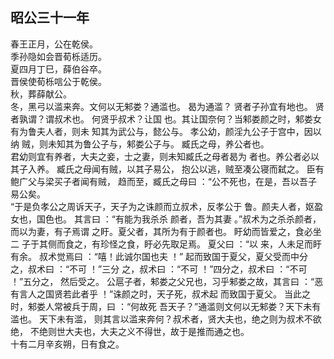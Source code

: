 ## 昭公三十一年
春王正月，公在乾侯。  
季孙隐如会晋荀栎适历。  
夏四月丁巳，薛伯谷卒。  
晋侯使荀栎唁公于乾侯。  
秋，葬薛献公。  
冬，黑弓以滥来奔。文何以无邾娄？通滥也。 曷为通滥？
贤者子孙宜有地也。 贤者孰谓？谓叔术也。 何贤乎叔术？让国
也。其让国奈何？当邾娄颜之时，邾娄女有为鲁夫人者，则未
知其为武公与，懿公与。 孝公幼，颜淫九公子于宫中，因以纳
贼，则未知其为鲁公子与，邾娄公子与。 臧氏之母，养公者也。  
君幼则宜有养者，大夫之妾，士之妻，则未知臧氏之母者曷为
者也。养公者必以其子入养。 臧氏之母闻有贼，以其子易公，
抱公以逃，贼至凑公寝而弑之。 臣有鲍广父与梁买子者闻有贼，
趋而至，臧氏之母曰 ：“公不死也，在是，吾以吾子易公矣。  
“于是负孝公之周诉天子，天子为之诛颜而立叔术，反孝公于
鲁。颜夫人者，妪盈女也，国色也。 其言曰 ：“有能为我杀杀
颜者，吾为其妻 。”叔术为之杀杀颜者，而以为妻，有子焉谓
之盱。夏父者，其所为有于颜者也。 盱幼而皆爱之，食必坐二
子于其侧而食之，有珍怪之食，盱必先取足焉。 夏父曰 ：“以
来，人未足而盱有余。 叔术觉焉曰 ：“嘻！此诚尔国也夫 ！”
起而致国于夏父，夏父受而中分之，叔术曰 ：“不可 ！”三分
之，叔术曰 ：“不可 ！”四分之，叔术曰 ：“不可 ！”五分之，
然后受之。 公扈子者，邾娄之父兄也，习乎邾娄之故，其言曰
：“恶有言人之国贤若此者乎 ！”诛颜之时，天子死，叔术起
而致国于夏父。 当此之时，邾娄人常被兵于周，曰 ：“何故死
吾天子？”通滥则文何以无邾娄？天下未有滥也。 天下未有滥，
则其言以滥来奔何？叔术者，贤大夫也，绝之则为叔术不欲绝，
不绝则世大夫也，大夫之义不得世，故于是推而通之也。  
十有二月辛亥朔，日有食之。  

